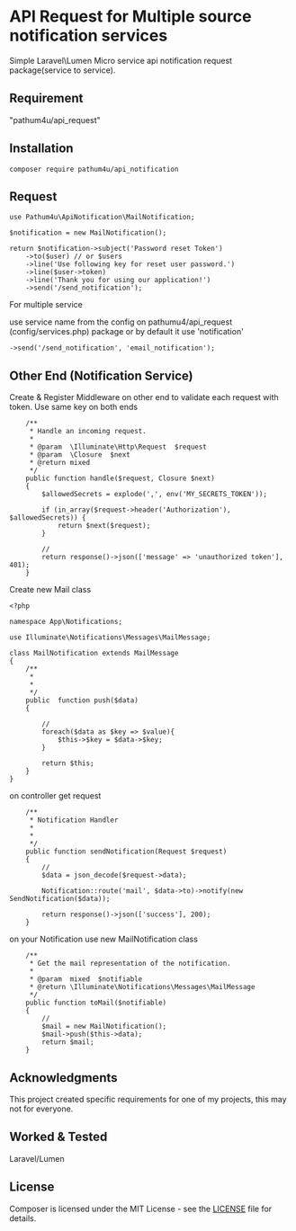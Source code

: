 API Request for Multiple source notification services
========================================

Simple Laravel\Lumen Micro service api notification request package(service to service).


Requirement    
------------

"pathum4u/api_request"


Installation 
------------

```
composer require pathum4u/api_notification
```

Request
-------


```
use Pathum4u\ApiNotification\MailNotification;

$notification = new MailNotification();

return $notification->subject('Password reset Token')
    ->to($user) // or $users
    ->line('Use following key for reset user password.')
    ->line($user->token)
    ->line('Thank you for using our application!')
    ->send('/send_notification');
```

For multiple service 

use service name from the config on pathumu4/api_request (config/services.php) package or by default it use 'notification'

```
->send('/send_notification', 'email_notification');
```

Other End (Notification Service)
---------

Create & Register Middleware on other end to validate each request with token. Use same key on both ends

```
    /**
     * Handle an incoming request.
     *
     * @param  \Illuminate\Http\Request  $request
     * @param  \Closure  $next
     * @return mixed
     */
    public function handle($request, Closure $next)
    {
        $allowedSecrets = explode(',', env('MY_SECRETS_TOKEN'));

        if (in_array($request->header('Authorization'), $allowedSecrets)) {
            return $next($request);
        }

        // 
        return response()->json(['message' => 'unauthorized token'], 401);
    }
```

Create new Mail class

```
<?php

namespace App\Notifications;

use Illuminate\Notifications\Messages\MailMessage;

class MailNotification extends MailMessage
{
    /**
     *
     *
     */
    public  function push($data)
    {

        //
        foreach($data as $key => $value){
            $this->$key = $data->$key;
        }

        return $this;
    }
}
```

on controller get request

```
    /**
     * Notification Handler
     *
     *
     */
    public function sendNotification(Request $request)
    {
        //
        $data = json_decode($request->data);

        Notification::route('mail', $data->to)->notify(new SendNotification($data));

        return response()->json(['success'], 200);
    }
```

on your Notification use new MailNotification class

```
    /**
     * Get the mail representation of the notification.
     *
     * @param  mixed  $notifiable
     * @return \Illuminate\Notifications\Messages\MailMessage
     */
    public function toMail($notifiable)
    {
        //
        $mail = new MailNotification();
        $mail->push($this->data);
        return $mail;
    }
```

Acknowledgments
---------------

This project created specific requirements for one of my projects, this may not for everyone.


Worked & Tested 
-------

Laravel/Lumen


License
-------

Composer is licensed under the MIT License - see the [LICENSE](LICENSE) file for details.
